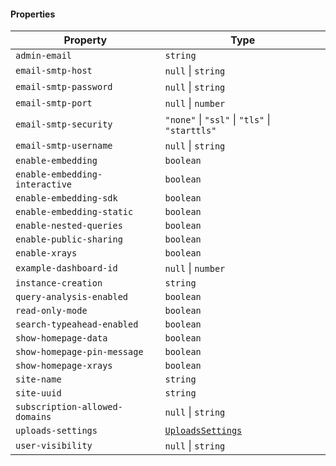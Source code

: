#### Properties

| Property                                                                 | Type                                                     |
| ------------------------------------------------------------------------ | -------------------------------------------------------- |
| <a id="admin-email"></a> `admin-email`                                   | `string`                                                 |
| <a id="email-smtp-host"></a> `email-smtp-host`                           | `null` \| `string`                                       |
| <a id="email-smtp-password"></a> `email-smtp-password`                   | `null` \| `string`                                       |
| <a id="email-smtp-port"></a> `email-smtp-port`                           | `null` \| `number`                                       |
| <a id="email-smtp-security"></a> `email-smtp-security`                   | `"none"` \| `"ssl"` \| `"tls"` \| `"starttls"`           |
| <a id="email-smtp-username"></a> `email-smtp-username`                   | `null` \| `string`                                       |
| <a id="enable-embedding"></a> `enable-embedding`                         | `boolean`                                                |
| <a id="enable-embedding-interactive"></a> `enable-embedding-interactive` | `boolean`                                                |
| <a id="enable-embedding-sdk"></a> `enable-embedding-sdk`                 | `boolean`                                                |
| <a id="enable-embedding-static"></a> `enable-embedding-static`           | `boolean`                                                |
| <a id="enable-nested-queries"></a> `enable-nested-queries`               | `boolean`                                                |
| <a id="enable-public-sharing"></a> `enable-public-sharing`               | `boolean`                                                |
| <a id="enable-xrays"></a> `enable-xrays`                                 | `boolean`                                                |
| <a id="example-dashboard-id"></a> `example-dashboard-id`                 | `null` \| `number`                                       |
| <a id="instance-creation"></a> `instance-creation`                       | `string`                                                 |
| <a id="query-analysis-enabled"></a> `query-analysis-enabled`             | `boolean`                                                |
| <a id="read-only-mode"></a> `read-only-mode`                             | `boolean`                                                |
| <a id="search-typeahead-enabled"></a> `search-typeahead-enabled`         | `boolean`                                                |
| <a id="show-homepage-data"></a> `show-homepage-data`                     | `boolean`                                                |
| <a id="show-homepage-pin-message"></a> `show-homepage-pin-message`       | `boolean`                                                |
| <a id="show-homepage-xrays"></a> `show-homepage-xrays`                   | `boolean`                                                |
| <a id="site-name"></a> `site-name`                                       | `string`                                                 |
| <a id="site-uuid"></a> `site-uuid`                                       | `string`                                                 |
| <a id="subscription-allowed-domains"></a> `subscription-allowed-domains` | `null` \| `string`                                       |
| <a id="uploads-settings"></a> `uploads-settings`                         | [`UploadsSettings`](./generated/html/UploadsSettings.md) |
| <a id="user-visibility"></a> `user-visibility`                           | `null` \| `string`                                       |
